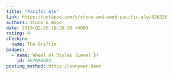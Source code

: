 ```yaml
---
title: "Pacific Ale"
link: https://untappd.com/b/stone-and-wood-pacific-ale/626326
authors: Stone & Wood
date: 2019-02-26 18:20:38 +0000
rating: 4
checkin:
  name: The Griffin
badges:
  - name: Wheel of Styles (Level 5)
    id: 467694803
posting_method: https://ownyour.beer
---
```

